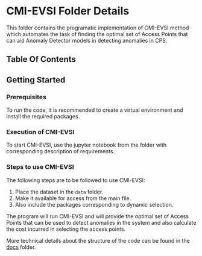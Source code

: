 # CMI-EVSI Folder Details

This folder contains the programatic implementation of CMI-EVSI method which automates the task of finding the optimal set of Access Points that can aid Anomaly Detector models in detecting anomalies in CPS.

## Table Of Contents


## Getting Started
### Prerequisites
To run the code, it is recommended to create a virtual environment and install the required packages. 

### Execution of CMI-EVSI
To start CMI-EVSI, use the jupyter notebook from the folder with corresponding description of requirements.

### Steps to use CMI-EVSI

The following steps are to be followed to use CMI-EVSI:
1. Place the dataset in the `data` folder.
2. Make it available for access from the main file.
3. Also include the packages corresponding to dynamic selection.

The program will run CMI-EVSI and will provide the optimal set of Access Points that can be used to detect anomalies in the system and also calculate the cost incurred in selecting the access points.

More technical details about the structure of the code can be found in the [docs](docs) folder.

